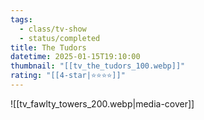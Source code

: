 ```yaml
---
tags:
  - class/tv-show
  - status/completed
title: The Tudors
datetime: 2025-01-15T19:10:00
thumbnail: "[[tv_the_tudors_100.webp]]"
rating: "[[4-star|⭐️⭐️⭐️⭐️]]"
---
```

![[tv_fawlty_towers_200.webp|media-cover]]